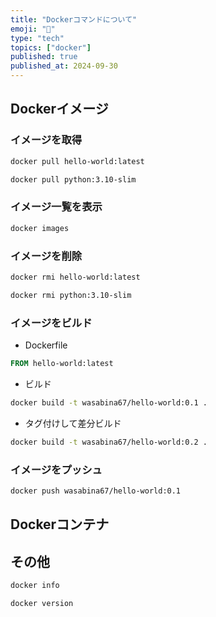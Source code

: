 ```yaml
---
title: "Dockerコマンドについて"
emoji: "🐋"
type: "tech"
topics: ["docker"]
published: true
published_at: 2024-09-30
---
```


## Dockerイメージ

### イメージを取得

```bash
docker pull hello-world:latest
```

```bash
docker pull python:3.10-slim
```

### イメージ一覧を表示

```bash
docker images
```

### イメージを削除

```bash
docker rmi hello-world:latest
```

```bash
docker rmi python:3.10-slim
```

### イメージをビルド

- Dockerfile

```Dockerfile
FROM hello-world:latest
```

- ビルド

```bash
docker build -t wasabina67/hello-world:0.1 .
```

- タグ付けして差分ビルド

```bash
docker build -t wasabina67/hello-world:0.2 .
```

### イメージをプッシュ

```bash
docker push wasabina67/hello-world:0.1
```

## Dockerコンテナ

## その他

```bash
docker info
```

```bash
docker version
```
